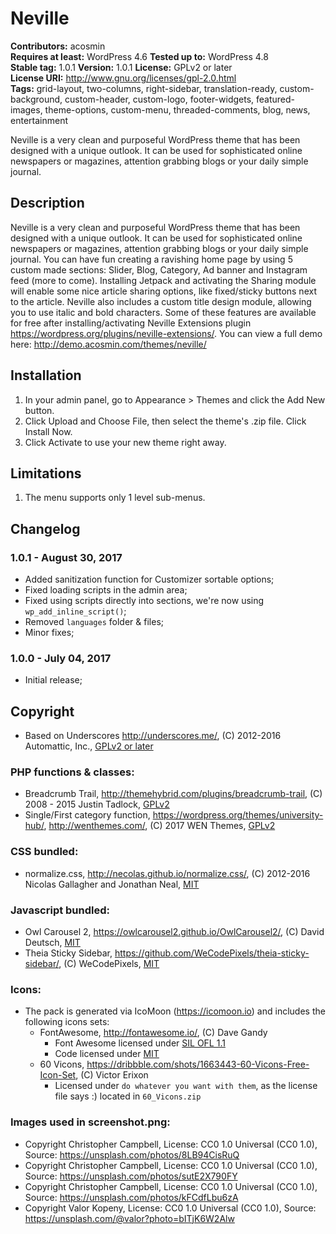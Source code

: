 # Neville

**Contributors:** acosmin  
**Requires at least:** WordPress 4.6
**Tested up to:** WordPress 4.8  
**Stable tag:** 1.0.1
**Version:** 1.0.1
**License:** GPLv2 or later  
**License URI:** http://www.gnu.org/licenses/gpl-2.0.html  
**Tags:** grid-layout, two-columns, right-sidebar, translation-ready, custom-background, custom-header, custom-logo, footer-widgets, featured-images, theme-options, custom-menu, threaded-comments, blog, news, entertainment

Neville is a very clean and purposeful WordPress theme that has been designed with a unique outlook. It can be used for sophisticated online newspapers or magazines, attention grabbing blogs or your daily simple journal.

## Description

Neville is a very clean and purposeful WordPress theme that has been designed with a unique outlook. It can be used for sophisticated online newspapers or magazines, attention grabbing blogs or your daily simple journal. You can have fun creating a ravishing home page by using 5 custom made sections: Slider, Blog, Category, Ad banner and Instagram feed (more to come). Installing Jetpack and activating the Sharing module will enable some nice article sharing options, like fixed/sticky buttons next to the article. Neville also includes a custom title design module, allowing you to use italic and bold characters. Some of these features are available for free after installing/activating Neville Extensions plugin https://wordpress.org/plugins/neville-extensions/. You can view a full demo here: http://demo.acosmin.com/themes/neville/

## Installation

1. In your admin panel, go to Appearance > Themes and click the Add New button.
2. Click Upload and Choose File, then select the theme's .zip file. Click Install Now.
3. Click Activate to use your new theme right away.

## Limitations
1. The menu supports only 1 level sub-menus.

## Changelog

### 1.0.1 - August 30, 2017
* Added sanitization function for Customizer sortable options;
* Fixed loading scripts in the admin area;
* Fixed using scripts directly into sections, we're now using `wp_add_inline_script()`;
* Removed `languages` folder & files; 
* Minor fixes;

### 1.0.0 - July 04, 2017
* Initial release;

## Copyright

* Based on Underscores http://underscores.me/, (C) 2012-2016 Automattic, Inc., [GPLv2 or later](https://www.gnu.org/licenses/gpl-2.0.html)

### PHP functions & classes:
* Breadcrumb Trail, http://themehybrid.com/plugins/breadcrumb-trail, (C) 2008 - 2015 Justin Tadlock, [GPLv2](http://www.gnu.org/licenses/old-licenses/gpl-2.0.html)
* Single/First category function, https://wordpress.org/themes/university-hub/, http://wenthemes.com/, (C) 2017 WEN Themes, [GPLv2](http://www.gnu.org/licenses/old-licenses/gpl-2.0.html)

### CSS bundled:
* normalize.css, http://necolas.github.io/normalize.css/, (C) 2012-2016 Nicolas Gallagher and Jonathan Neal, [MIT](http://opensource.org/licenses/MIT)

### Javascript bundled:
* Owl Carousel 2, https://owlcarousel2.github.io/OwlCarousel2/, (C) David Deutsch, [MIT](http://opensource.org/licenses/MIT)
* Theia Sticky Sidebar, https://github.com/WeCodePixels/theia-sticky-sidebar/, (C) WeCodePixels, [MIT](http://opensource.org/licenses/MIT)

### Icons:
* The pack is generated via IcoMoon (https://icomoon.io) and includes the following icons sets:
	* FontAwesome, http://fontawesome.io/, (C) Dave Gandy
		* Font Awesome licensed under [SIL OFL 1.1](http://scripts.sil.org/OFL)
		* Code licensed under [MIT](http://opensource.org/licenses/MIT)
	* 60 Vicons, https://dribbble.com/shots/1663443-60-Vicons-Free-Icon-Set, (C) Victor Erixon
		* Licensed under `do whatever you want with them`, as the license file says :) located in `60_Vicons.zip`

### Images used in screenshot.png:
* Copyright Christopher Campbell, License: CC0 1.0 Universal (CC0 1.0), Source: https://unsplash.com/photos/8LB94CisRuQ
* Copyright Christopher Campbell, License: CC0 1.0 Universal (CC0 1.0), Source: https://unsplash.com/photos/sutE2X790FY
* Copyright Christopher Campbell, License: CC0 1.0 Universal (CC0 1.0), Source: https://unsplash.com/photos/kFCdfLbu6zA
* Copyright Valor Kopeny, License: CC0 1.0 Universal (CC0 1.0), Source: https://unsplash.com/@valor?photo=bITjK6W2Alw
